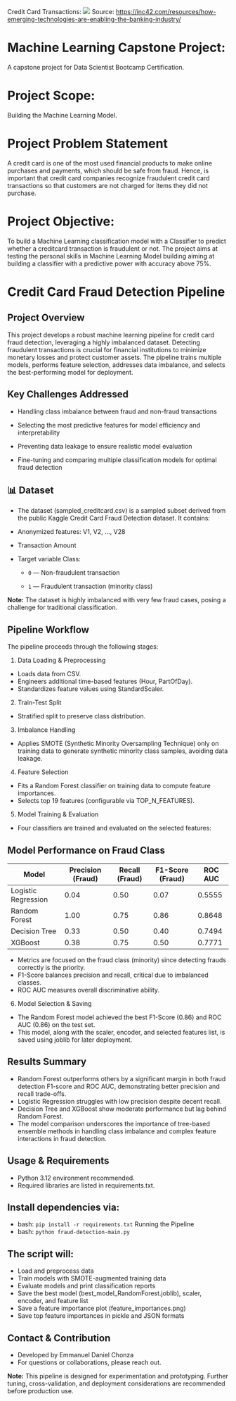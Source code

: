 Credit Card Transactions:
<img src="https://cdn.inc42.com/wp-content/uploads/2021/04/Mastercard-feature.jpg">
Source: https://inc42.com/resources/how-emerging-technologies-are-enabling-the-banking-industry/

# Machine Learning Capstone Project:
A capstone project for Data Scientist Bootcamp Certification.

# Project Scope:
Building the Machine Learning Model.

# Project Problem Statement
A credit card is one of the most used financial products to make online purchases and payments, which should be safe from fraud. Hence, is important that credit card companies recognize fraudulent credit card transactions so that customers are not charged for items they did not purchase.

# Project Objective:
To build a Machine Learning classification model with a Classifier to predict whether a creditcard transaction is fraudulent or not. The project aims at testing the personal skills in Machine Learning Model building aiming at building a classifier with a predictive power with accuracy above 75%.

# Credit Card Fraud Detection Pipeline

## Project Overview
This project develops a robust machine learning pipeline for credit card fraud detection, leveraging a highly imbalanced dataset. Detecting fraudulent transactions is crucial for financial institutions to minimize monetary losses and protect customer assets. The pipeline trains multiple models, performs feature selection, addresses data imbalance, and selects the best-performing model for deployment.

## Key Challenges Addressed
- Handling class imbalance between fraud and non-fraud transactions

- Selecting the most predictive features for model efficiency and interpretability

- Preventing data leakage to ensure realistic model evaluation

- Fine-tuning and comparing multiple classification models for optimal fraud detection

## 📊 Dataset
- The dataset (sampled_creditcard.csv) is a sampled subset derived from the public Kaggle Credit Card Fraud Detection dataset. It contains:

- Anonymized features: V1, V2, ..., V28

- Transaction Amount

- Target variable Class:

  - `0` — Non-fraudulent transaction

  - `1` — Fraudulent transaction (minority class)

**Note:** The dataset is highly imbalanced with very few fraud cases, posing a challenge for traditional classification.

## Pipeline Workflow
The pipeline proceeds through the following stages:

1. Data Loading & Preprocessing
- Loads data from CSV.
- Engineers additional time-based features (Hour, PartOfDay).
- Standardizes feature values using StandardScaler.

2. Train-Test Split
- Stratified split to preserve class distribution.

3. Imbalance Handling
- Applies SMOTE (Synthetic Minority Oversampling Technique) only on training data to generate synthetic minority class samples, avoiding data leakage.

4. Feature Selection
- Fits a Random Forest classifier on training data to compute feature importances.
- Selects top 19 features (configurable via TOP_N_FEATURES).

5. Model Training & Evaluation
- Four classifiers are trained and evaluated on the selected features:

## Model Performance on Fraud Class

| Model                | Precision (Fraud) | Recall (Fraud) | F1-Score (Fraud) | ROC AUC |
|----------------------|-------------------|-----------------|------------------|---------|
| Logistic Regression  | 0.04              | 0.50            | 0.07             | 0.5555  |
| Random Forest        | 1.00              | 0.75            | 0.86             | 0.8648  |
| Decision Tree        | 0.33              | 0.50            | 0.40             | 0.7494  |
| XGBoost              | 0.38              | 0.75            | 0.50             | 0.7771  |


- Metrics are focused on the fraud class (minority) since detecting frauds correctly is the priority.
- F1-Score balances precision and recall, critical due to imbalanced classes.
- ROC AUC measures overall discriminative ability.

6. Model Selection & Saving
- The Random Forest model achieved the best F1-Score (0.86) and ROC AUC (0.86) on the test set.
- This model, along with the scaler, encoder, and selected features list, is saved using joblib for later deployment.

## Results Summary
- Random Forest outperforms others by a significant margin in both fraud detection F1-score and ROC AUC, demonstrating better precision and recall trade-offs.
- Logistic Regression struggles with low precision despite decent recall.
- Decision Tree and XGBoost show moderate performance but lag behind Random Forest.
- The model comparison underscores the importance of tree-based ensemble methods in handling class imbalance and complex feature interactions in fraud detection.

## Usage & Requirements
- Python 3.12 environment recommended.
- Required libraries are listed in requirements.txt.

## Install dependencies via:
- bash: `pip install -r requirements.txt`
Running the Pipeline
- bash: `python fraud-detection-main.py`

## The script will:
- Load and preprocess data
- Train models with SMOTE-augmented training data
- Evaluate models and print classification reports
- Save the best model (best_model_RandomForest.joblib), scaler, encoder, and feature list
- Save a feature importance plot (feature_importances.png)
- Save top feature importances in pickle and JSON formats

## Contact & Contribution
- Developed by Emmanuel Daniel Chonza
- For questions or collaborations, please reach out.

**Note:** This pipeline is designed for experimentation and prototyping. Further tuning, cross-validation, and deployment considerations are recommended before production use.
